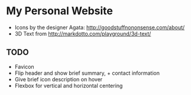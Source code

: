 My Personal Website
===================

 * Icons by the designer Agata: http://goodstuffnononsense.com/about/
 * 3D Text from http://markdotto.com/playground/3d-text/

TODO
----

 * Favicon
 * Flip header and show brief summary, + contact information
 * Give brief icon description on hover
 * Flexbox for vertical and horizontal centering
